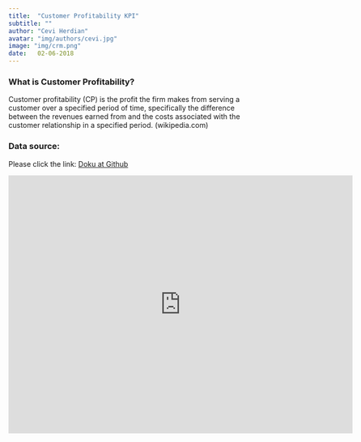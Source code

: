 ```yaml
---
title:  "Customer Profitability KPI"
subtitle: ""
author: "Cevi Herdian"
avatar: "img/authors/cevi.jpg"
image: "img/crm.png"
date:   02-06-2018
---
```


### What is Customer Profitability?
Customer profitability (CP) is the profit the firm makes from serving a customer over a specified period of time, specifically the difference between the revenues earned from and the costs associated with the customer relationship in a specified period. (wikipedia.com)


### Data source:
Please click the link: [Doku at Github](https://github.com/itsmecevi/customer-profitability-sample)


<iframe width="680" height="510" src="https://app.powerbi.com/view?r=eyJrIjoiODE0OGZhNGItZTJhNi00ZDhhLWEwZjgtNzAwMWY5NTYzNjVjIiwidCI6IjU3NTMyN2Q0LTBmNGMtNGI5ZS1hNzE4LWQwOTViMWMyMzdiNSIsImMiOjh9" frameborder="0" allowFullScreen="true"></iframe>


